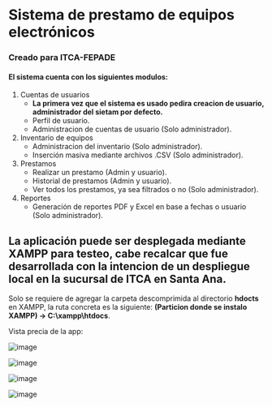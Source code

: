 # Sistema de prestamo de equipos electrónicos 
### Creado para ITCA-FEPADE

#### El sistema cuenta con los siguientes modulos:
1. Cuentas de usuarios
   * **La primera vez que el sistema es usado pedira creacion de usuario, administrador del sietam por defecto.**
   *  Perfil de usuario.
   *  Administracion de cuentas de usuario (Solo administrador).
2. Inventario de equipos
   * Administracion del inventario (Solo administrador).
   * Inserción masiva mediante archivos .CSV (Solo administrador).
3. Prestamos
   * Realizar un prestamo (Admin y usuario).
   * Historial de prestamos (Admin y usuario).
   * Ver todos los prestamos, ya sea filtrados o no (Solo administrador).
4. Reportes
   * Generación de reportes PDF y Excel en base a fechas o usuario (Solo administrador).

## La aplicación puede ser desplegada mediante XAMPP para testeo, cabe recalcar que fue desarrollada con la intencion de un despliegue local en la sucursal de ITCA en Santa Ana.
Solo se requiere de agregar la carpeta descomprimida al directorio **hdocts** en XAMPP, la ruta concreta es la siguiente: **(Particion donde se instalo XAMPP) -> C:\xampp\htdocs**.  

Vista precia de la app:

![image](https://github.com/IJaviI/Prestamo-de-equipos-ITCA/assets/95502860/c555dbba-acf3-432d-8cc8-ccc56ba43978)

![image](https://github.com/IJaviI/Prestamo-de-equipos-ITCA/assets/95502860/fce8e11d-9a9b-466f-906c-70483dc81242)

![image](https://github.com/IJaviI/Prestamo-de-equipos-ITCA/assets/95502860/3fb35e74-77f2-4f0c-b5a0-983feaa5484f)

![image](https://github.com/IJaviI/Prestamo-de-equipos-ITCA/assets/95502860/e9320993-5211-40e6-b892-32c83e7343ba)


